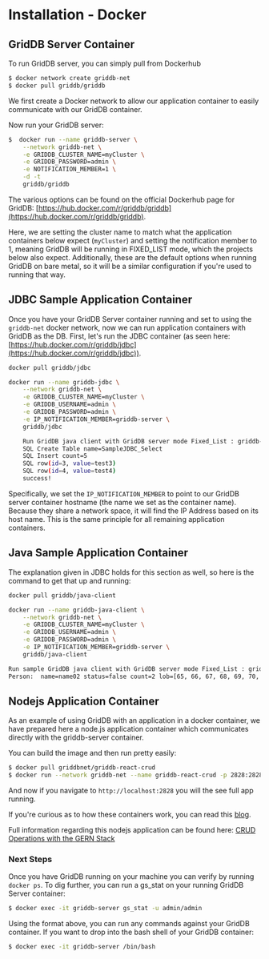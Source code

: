 # Installation - Docker

## GridDB Server Container

To run GridDB server, you can simply pull from Dockerhub

```bash
$ docker network create griddb-net
$ docker pull griddb/griddb
```

We first create a Docker network to allow our application container to easily communicate with our GridDB container.

Now run your GridDB server: 

```bash
$  docker run --name griddb-server \
    --network griddb-net \
    -e GRIDDB_CLUSTER_NAME=myCluster \
    -e GRIDDB_PASSWORD=admin \
    -e NOTIFICATION_MEMBER=1 \
    -d -t
    griddb/griddb
```

The various options can be found on the official Dockerhub page for GridDB: [https://hub.docker.com/r/griddb/griddb](https://hub.docker.com/r/griddb/griddb).

Here, we are setting the cluster name to match what the application containers below expect (`myCluster`) and setting the notification member to 1, meaning GridDB will be running in FIXED_LIST mode, which the projects below also expect. Additionally, these are the default options when running GridDB on bare metal, so it will be a similar configuration if you're used to running that way.

## JDBC Sample Application Container

Once you have your GridDB Server container running and set to using the `griddb-net` docker network, now we can run application containers with GridDB as the DB. First, let's run the JDBC container (as seen here: [https://hub.docker.com/r/griddb/jdbc](https://hub.docker.com/r/griddb/jdbc)).


```bash 
docker pull griddb/jdbc
```

```bash
docker run --name griddb-jdbc \
    --network griddb-net \
    -e GRIDDB_CLUSTER_NAME=myCluster \
    -e GRIDDB_USERNAME=admin \
    -e GRIDDB_PASSWORD=admin \
    -e IP_NOTIFICATION_MEMBER=griddb-server \
    griddb/jdbc

    Run GridDB java client with GridDB server mode Fixed_List : griddb-server:20001 myCluster admin admin
    SQL Create Table name=SampleJDBC_Select
    SQL Insert count=5
    SQL row(id=3, value=test3)
    SQL row(id=4, value=test4)
    success!
```

Specifically, we set the `IP_NOTIFICATION_MEMBER` to point to our GridDB server container hostname (the name we set as the container name). Because they share a network space, it will find the IP Address based on its host name. This is the same principle for all remaining application containers.

## Java Sample Application Container

The explanation given in JDBC holds for this section as well, so here is the command to get that up and running: 

```bash 
docker pull griddb/java-client
```

```bash
docker run --name griddb-java-client \
    --network griddb-net \
    -e GRIDDB_CLUSTER_NAME=myCluster \
    -e GRIDDB_USERNAME=admin \
    -e GRIDDB_PASSWORD=admin \
    -e IP_NOTIFICATION_MEMBER=griddb-server \
    griddb/java-client

Run sample GridDB java client with GridDB server mode Fixed_List : griddb-server:10001 myCluster admin admin
Person:  name=name02 status=false count=2 lob=[65, 66, 67, 68, 69, 70, 71, 72, 73, 74]
```


## Nodejs Application Container

As an example of using GridDB with an application in a docker container, we have prepared here a node.js application container which communicates directly with the griddb-server container.

You can build the image and then run pretty easily: 

```bash
$ docker pull griddbnet/griddb-react-crud
$ docker run --network griddb-net --name griddb-react-crud -p 2828:2828 -d -t griddbnet/griddb-react-crud
```

And now if you navigate to `http://localhost:2828` you will the see full app running.

If you're curious as to how these containers work, you can read this [blog](https://griddb.net/en/blog/improve-your-devops-with-griddb-server-and-client-docker-containers/).

Full information regarding this nodejs application can be found here: [CRUD Operations with the GERN Stack](https://griddb.net/en/blog/crud-gern-stack/)


### Next Steps

Once you have GridDB running on your machine you can verify by running `docker ps`. To dig further, you can run a gs_stat on your running GridDB Server container: 

```bash
$ docker exec -it griddb-server gs_stat -u admin/admin
```

Using the format above, you can run any commands against your GridDB container. If you want to drop into the bash shell of your GridDB container: 

```bash
$ docker exec -it griddb-server /bin/bash
```
